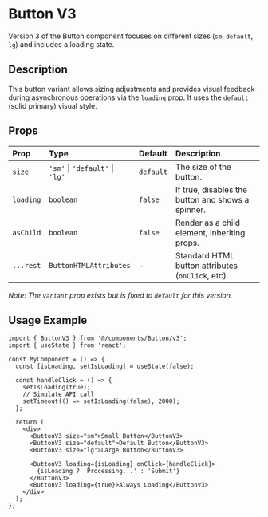# Button V3

Version 3 of the Button component focuses on different sizes (`sm`, `default`, `lg`) and includes a loading state.

## Description

This button variant allows sizing adjustments and provides visual feedback during asynchronous operations via the `loading` prop. It uses the `default` (solid primary) visual style.

## Props

| Prop      | Type                            | Default   | Description                                          |
| :-------- | :------------------------------ | :-------- | :--------------------------------------------------- |
| `size`    | `'sm'` \| `'default'` \| `'lg'` | `default` | The size of the button.                              |
| `loading` | `boolean`                       | `false`   | If true, disables the button and shows a spinner.    |
| `asChild` | `boolean`                       | `false`   | Render as a child element, inheriting props.         |
| `...rest` | `ButtonHTMLAttributes`          | -         | Standard HTML button attributes (`onClick`, etc).     |

*Note: The `variant` prop exists but is fixed to `default` for this version.*

## Usage Example

```tsx
import { ButtonV3 } from '@/components/Button/v3';
import { useState } from 'react';

const MyComponent = () => {
  const [isLoading, setIsLoading] = useState(false);

  const handleClick = () => {
    setIsLoading(true);
    // Simulate API call
    setTimeout(() => setIsLoading(false), 2000);
  };

  return (
    <div>
      <ButtonV3 size="sm">Small Button</ButtonV3>
      <ButtonV3 size="default">Default Button</ButtonV3>
      <ButtonV3 size="lg">Large Button</ButtonV3>
      
      <ButtonV3 loading={isLoading} onClick={handleClick}>
        {isLoading ? 'Processing...' : 'Submit'}
      </ButtonV3>
      <ButtonV3 loading={true}>Always Loading</ButtonV3>
    </div>
  );
};
``` 